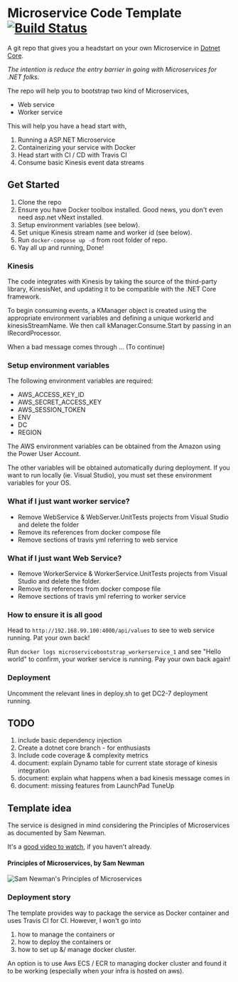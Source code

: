 # Microservice Code Template [![Build Status](https://travis-ci.org/PageUpPeopleOrg/microservice-bootstrap.svg?branch=master)](https://travis-ci.org/PageUpPeopleOrg/microservice-bootstrap)

A git repo that gives you a headstart on your own Microservice in [Dotnet Core](https://www.microsoft.com/net/core).

*_The intention is reduce the entry barrier in going with Microservices for .NET folks._*

The repo will help you to bootstrap two kind of Microservices,
* Web service
* Worker service

This will help you have a head start with,

1. Running a ASP.NET Microservice
2. Containerizing your service with Docker
3. Head start with CI / CD with Travis CI
4. Consume basic Kinesis event data streams

## Get Started

1. Clone the repo
2. Ensure you have Docker toolbox installed. Good news, you don't even need asp.net vNext installed.
3. Setup environment variables (see below).
4. Set unique Kinesis stream name and worker id (see below).
5. Run `docker-compose up -d` from root folder of repo.
6. Yay all up and running, Done!

### Kinesis 

The code integrates with Kinesis by taking the source of the third-party library, KinesisNet, and updating it to be compatible with the .NET Core framework.

To begin consuming events, a KManager object is created using the appropriate environment variables and defining a unique workerId and kinesisStreamName. We then call kManager.Consume.Start by passing in an IRecordProcessor.

When a bad message comes through ... (To continue)

### Setup environment variables

The following environment variables are required:
* AWS_ACCESS_KEY_ID
* AWS_SECRET_ACCESS_KEY
* AWS_SESSION_TOKEN
* ENV
* DC
* REGION

The AWS environment variables can be obtained from the Amazon using the Power User Account.

The other variables will be obtained automatically during deployment. If you want to run locally (ie. Visual Studio), you must set these environment variables for your OS.

### What if I just want worker service?
* Remove WebService & WebServer.UnitTests projects from Visual Studio and delete the folder
* Remove its references from docker compose file
* Remove sections of travis yml referring to web service

### What if I just want Web Service?
* Remove WorkerService & WorkerService.UnitTests projects from Visual Studio and delete the folder.
* Remove its references from docker compose file
* Remove sections of travis yml referring to worker service

### How to ensure it is all good

Head to `http://192.168.99.100:4000/api/values` to see to web service running. Pat your own back!

Run `docker logs microservicebootstrap_workerservice_1` and see "Hello world" to confirm, your worker service is running. Pay your own back again!

### Deployment

Uncomment the relevant lines in deploy.sh to get DC2-7 deployment running.

## TODO

1. include basic dependency injection
2. Create a dotnet core branch - for enthusiasts
3. Include code coverage & complexity metrics
4. document: explain Dynamo table for current state storage of kinesis integration
5. document: explain what happens when a bad kinesis message comes in
6. document: missing features from LaunchPad TuneUp

## Template idea

The service is designed in mind considering the Principles of Microservices as documented by Sam Newman.

It's a [good video to watch](https://vimeo.com/131632250), if you haven't already.

#### Principles of Microservices, by Sam Newman

![Sam Newman's Principles of Microservices](https://raw.githubusercontent.com/PageUpPeopleOrg/microservice-bootstrap/master/principles.png "Principles of Microservices, by Sam Newman")

### Deployment story
The template provides way to package the service as Docker container and uses Travis CI for CI.
However, I won't go into
1. how to manage the containers or
2. how to deploy the containers or
3. how to set up &/ manage docker cluster.

An option is to use Aws ECS / ECR to managing docker cluster and found it to be working (especially when your infra is hosted on aws).
